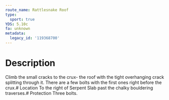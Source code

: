 ```yaml
---
route_name: Rattlesnake Roof
type:
  sport: true
YDS: 5.10c
fa: unknown
metadata:
  legacy_id: '119368700'
---
```

# Description
Climb the small cracks to the crux- the roof with the tight overhanging crack splitting through it. There are a few bolts with the first ones right before the crux.# Location
To the right of Serpent Slab past the chalky bouldering traverses.# Protection
Three bolts.